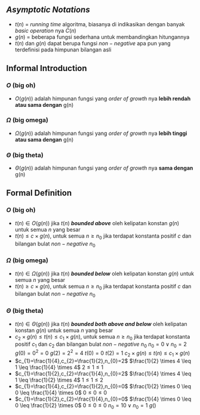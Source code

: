 ## *Asymptotic Notations*
- $t(n)$ = *running time* algoritma, biasanya di indikasikan dengan banyak *basic operation* nya $C(n)$ 
- $g(n)$ = beberapa fungsi sederhana untuk membandingkan hitungannya
- $t(n)$ dan $g(n)$ dapat berupa fungsi $non-negative$ apa pun yang terdefinisi pada himpunan bilangan asli
## Informal Introduction
### $O$ (big oh)
- $O(g(n))$ adalah himpunan fungsi yang *order of growth* nya **lebih rendah atau sama dengan** g(n)
### $\Omega$ (big omega)
- $\Omega(g(n))$ adalah himpunan fungsi yang *order of growth* nya **lebih tinggi atau sama dengan** g(n)
### $\Theta$ (big theta)
- $\Theta(g(n))$ adalah himpunan fungsi yang *order of growth* nya **sama dengan** g(n)
## Formal Definition
### $O$ (big oh)
- $t(n) \in O(g(n))$ jika $t(n)$ ***bounded above*** oleh kelipatan konstan $g(n)$ untuk semua $n$ yang besar
- $t(n) \leq c \times g(n)$, untuk semua $n \geq n_{0}$ jika terdapat konstanta positif $c$ dan bilangan bulat $non-neg ative$ $n_{0}$ 
### $\Omega$ (big omega)
- $t(n) \in \Omega(g(n))$ jika $t(n)$ ***bounded below*** oleh kelipatan konstan $g(n)$ untuk semua $n$ yang besar
- $t(n) \geq c \times g(n)$, untuk semua $n \geq n_{0}$ jika terdapat konstanta positif $c$ dan bilangan bulat $non-neg ative$ $n_{0}$ 
### $\Theta$ (big theta)
- $t(n) \in \Theta(g(n))$ jika $t(n)$ ***bounded both above and below*** oleh kelipatan konstan $g(n)$ untuk semua $n$ yang besar
- $c_{2} \times g(n) \leq t(n) \leq c_{1} \times g(n)$, untuk semua $n \geq n_{0}$ jika terdapat konstanta positif $c_{1}$ dan $c_{2}$ dan bilangan bulat $non-neg ative$ $n_{0}$ 
$n_{0}=0 \vee n_{0}=2$
$g(0)=0^2=0$
$g(2)=2^2=4$
$t(0)=0$
$t(2)=1$
$c_{2}\times g(n)\leq t(n)\leq c_{1}\times g(n)$
- $c_{1}=\frac{1}{4},c_{2}=\frac{1}{2},n_{0}=2$
  $\frac{1}{2} \times 4 \leq 1 \leq \frac{1}{4} \times 4$
  $2\leq1\leq1$
- $c_{1}=\frac{1}{2},c_{2}=\frac{1}{4},n_{0}=2$
  $\frac{1}{4} \times 4 \leq 1 \leq \frac{1}{2} \times 4$
  $1\leq1\leq2$
- $c_{1}=\frac{1}{4},c_{2}=\frac{1}{2},n_{0}=0$
  $\frac{1}{2} \times 0 \leq 0 \leq \frac{1}{4} \times 0$
  $0\leq0\leq0$
- $c_{1}=\frac{1}{2},c_{2}=\frac{1}{4},n_{0}=0$
  $\frac{1}{4} \times 0 \leq 0 \leq \frac{1}{2} \times 0$
  $0\leq0\leq0$
$n_{0}=10 \vee  n_{0}=1$
$g()$